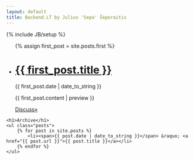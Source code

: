 ```yaml
---
layout: default
title: Backend.LT by Julius 'Sepa' Šėporaitis
---
```

{% include JB/setup %}

<div id="home">
    <ul class="posts">
        {% assign first_post = site.posts.first %}
        <li>
            <div id="post">
                <h1><a href="{{ first_post.url }}">{{ first_post.title }}</a></h1>
                <p class="meta">{{ first_post.date | date_to_string }}</p>
                <p> {{ first_post.content | preview }} </p>
                <a id="more" href="{{ first_post.url }}#disqus">Discuss&raquo;</a>
            </div>
        </li>
    </ul>

    <h1>Archive</h1>
    <ul class="posts">
        {% for post in site.posts %}
            <li><span>{{ post.date | date_to_string }}</span> &raquo; <a href="{{ post.url }}">{{ post.title }}</a></li>
        {% endfor %}
    </ul>
</div>
